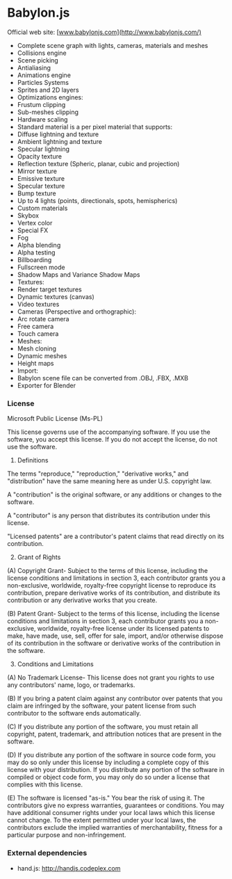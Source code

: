 ﻿Babylon.js
========

Official web site: [www.babylonjs.com](http://www.babylonjs.com/) 

- Complete scene graph with lights, cameras, materials and meshes
- Collisions engine
- Scene picking
- Antialiasing
- Animations engine
- Particles Systems
- Sprites and 2D layers
-  Optimizations engines: 
 - Frustum clipping
 - Sub-meshes clipping
 - Hardware scaling
- Standard material is a per pixel material that supports:
 - Diffuse lightning and texture
 - Ambient lightning and texture
 - Specular lightning
 - Opacity texture
 - Reflection texture (Spheric, planar, cubic and projection)
 - Mirror texture
 - Emissive texture
 - Specular texture
 - Bump texture
 - Up to 4 lights (points, directionals, spots, hemispherics)
 - Custom materials
 - Skybox
 - Vertex color
-  Special FX
 - Fog
 - Alpha blending
 - Alpha testing
 - Billboarding
 - Fullscreen mode
 - Shadow Maps and Variance Shadow Maps
-  Textures:
 - Render target textures
 - Dynamic textures (canvas)
 - Video textures
-  Cameras (Perspective and orthographic):
 - Arc rotate camera
 - Free camera
 - Touch camera
-  Meshes: 
 - Mesh cloning
 - Dynamic meshes
 - Height maps
-  Import: 
 - Babylon scene file can be converted from .OBJ, .FBX, .MXB
 - Exporter for Blender



### License

Microsoft Public License (Ms-PL)

This license governs use of the accompanying software. If you use the software, you accept this license. If you do not accept the license, do not use the software.

1. Definitions

The terms "reproduce," "reproduction," "derivative works," and "distribution" have the same meaning here as under U.S. copyright law.

A "contribution" is the original software, or any additions or changes to the software.

A "contributor" is any person that distributes its contribution under this license.

"Licensed patents" are a contributor's patent claims that read directly on its contribution.

2. Grant of Rights

(A) Copyright Grant- Subject to the terms of this license, including the license conditions and limitations in section 3, each contributor grants you a non-exclusive, worldwide, royalty-free copyright license to reproduce its contribution, prepare derivative works of its contribution, and distribute its contribution or any derivative works that you create.

(B) Patent Grant- Subject to the terms of this license, including the license conditions and limitations in section 3, each contributor grants you a non-exclusive, worldwide, royalty-free license under its licensed patents to make, have made, use, sell, offer for sale, import, and/or otherwise dispose of its contribution in the software or derivative works of the contribution in the software.

3. Conditions and Limitations

(A) No Trademark License- This license does not grant you rights to use any contributors' name, logo, or trademarks.

(B) If you bring a patent claim against any contributor over patents that you claim are infringed by the software, your patent license from such contributor to the software ends automatically.

(C) If you distribute any portion of the software, you must retain all copyright, patent, trademark, and attribution notices that are present in the software.

(D) If you distribute any portion of the software in source code form, you may do so only under this license by including a complete copy of this license with your distribution. If you distribute any portion of the software in compiled or object code form, you may only do so under a license that complies with this license.

(E) The software is licensed "as-is." You bear the risk of using it. The contributors give no express warranties, guarantees or conditions. You may have additional consumer rights under your local laws which this license cannot change. To the extent permitted under your local laws, the contributors exclude the implied warranties of merchantability, fitness for a particular purpose and non-infringement.

### External dependencies
- hand.js: http://handjs.codeplex.com






